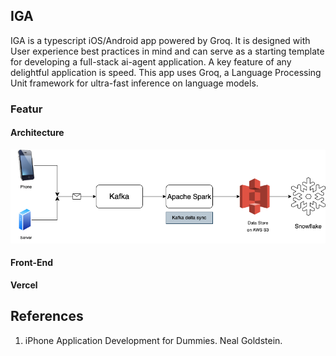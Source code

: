 ## IGA

IGA is a typescript iOS/Android app powered by Groq. It is designed with User experience best practices in mind and can serve as a starting template for developing a full-stack ai-agent application. A key feature of any delightful application is speed. This app uses Groq, a Language Processing Unit framework for ultra-fast inference on language models. 

### Featur

#### Architecture

![Backend Architecture](architecture/backend.png)

#### Front-End
**Vercel**


## References

1. iPhone Application Development for Dummies. Neal Goldstein.

